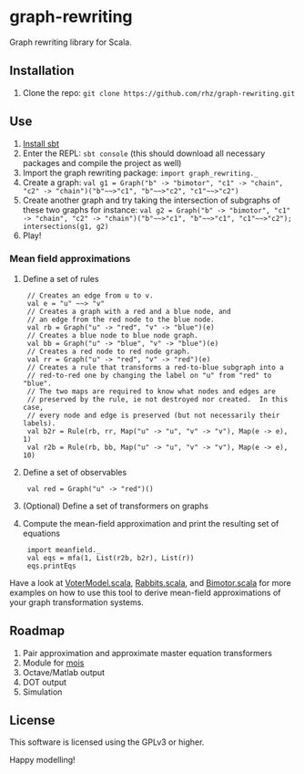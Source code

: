 graph-rewriting
===============

Graph rewriting library for Scala.

Installation
------------

1. Clone the repo: `git clone https://github.com/rhz/graph-rewriting.git`

Use
---

1. [Install sbt](http://www.scala-sbt.org/release/tutorial/Setup.html)
2. Enter the REPL: `sbt console` (this should download all necessary packages and compile the project as well)
3. Import the graph rewriting package: `import graph_rewriting._`
4. Create a graph: `val g1 = Graph("b" -> "bimotor", "c1" -> "chain", "c2" -> "chain")("b"~~>"c1", "b"~~>"c2", "c1"~~>"c2")`
5. Create another graph and try taking the intersection of subgraphs of these two graphs for instance: `val g2 = Graph("b" -> "bimotor", "c1" -> "chain", "c2" -> "chain")("b"~~>"c1", "b"~~>"c1", "c1"~~>"c2"); intersections(g1, g2)`
6. Play!

### Mean field approximations

1. Define a set of rules

        // Creates an edge from u to v.
        val e = "u" ~~> "v"
        // Creates a graph with a red and a blue node, and
        // an edge from the red node to the blue node.
        val rb = Graph("u" -> "red", "v" -> "blue")(e)
        // Creates a blue node to blue node graph.
        val bb = Graph("u" -> "blue", "v" -> "blue")(e)
        // Creates a red node to red node graph.
        val rr = Graph("u" -> "red", "v" -> "red")(e)
        // Creates a rule that transforms a red-to-blue subgraph into a
        // red-to-red one by changing the label on "u" from "red" to "blue".
        // The two maps are required to know what nodes and edges are
        // preserved by the rule, ie not destroyed nor created.  In this case,
        // every node and edge is preserved (but not necessarily their labels).
        val b2r = Rule(rb, rr, Map("u" -> "u", "v" -> "v"), Map(e -> e), 1)
        val r2b = Rule(rb, bb, Map("u" -> "u", "v" -> "v"), Map(e -> e), 10)

2. Define a set of observables

        val red = Graph("u" -> "red")()

3. (Optional) Define a set of transformers on graphs
4. Compute the mean-field approximation and print the resulting set of equations

        import meanfield._
        val eqs = mfa(1, List(r2b, b2r), List(r))
        eqs.printEqs

Have a look at [VoterModel.scala](https://github.com/rhz/graph-rewriting/blob/master/src/test/scala/graph-rewriting/VoterModel.scala), [Rabbits.scala](https://github.com/rhz/graph-rewriting/blob/master/src/test/scala/graph-rewriting/Rabbits.scala), and [Bimotor.scala](https://github.com/rhz/graph-rewriting/blob/master/src/test/scala/graph-rewriting/Bimotor.scala) for more examples on how to use this tool to derive mean-field approximations of your graph transformation systems.

Roadmap
-------

1. Pair approximation and approximate master equation transformers
2. Module for [mois](https://github.com/edinburgh-rbm/mois/)
3. Octave/Matlab output
4. DOT output
5. Simulation

License
-------

This software is licensed using the GPLv3 or higher.

Happy modelling!
